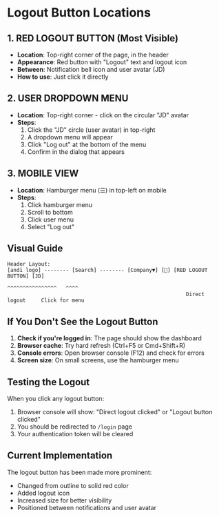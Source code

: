 # Logout Button Locations

## 1. RED LOGOUT BUTTON (Most Visible)
- **Location**: Top-right corner of the page, in the header
- **Appearance**: Red button with "Logout" text and logout icon
- **Between**: Notification bell icon and user avatar (JD)
- **How to use**: Just click it directly

## 2. USER DROPDOWN MENU
- **Location**: Top-right corner - click on the circular "JD" avatar
- **Steps**:
  1. Click the "JD" circle (user avatar) in top-right
  2. A dropdown menu will appear
  3. Click "Log out" at the bottom of the menu
  4. Confirm in the dialog that appears

## 3. MOBILE VIEW
- **Location**: Hamburger menu (☰) in top-left on mobile
- **Steps**:
  1. Click hamburger menu
  2. Scroll to bottom
  3. Click user menu
  4. Select "Log out"

## Visual Guide

```
Header Layout:
[andi logo] -------- [Search] -------- [Company▼] [🔔] [RED LOGOUT BUTTON] [JD]
                                                          ^^^^^^^^^^^^^^^^   ^^^^
                                                          Direct logout     Click for menu
```

## If You Don't See the Logout Button

1. **Check if you're logged in**: The page should show the dashboard
2. **Browser cache**: Try hard refresh (Ctrl+F5 or Cmd+Shift+R)
3. **Console errors**: Open browser console (F12) and check for errors
4. **Screen size**: On small screens, use the hamburger menu

## Testing the Logout

When you click any logout button:
1. Browser console will show: "Direct logout clicked" or "Logout button clicked"
2. You should be redirected to `/login` page
3. Your authentication token will be cleared

## Current Implementation

The logout button has been made more prominent:
- Changed from outline to solid red color
- Added logout icon
- Increased size for better visibility
- Positioned between notifications and user avatar